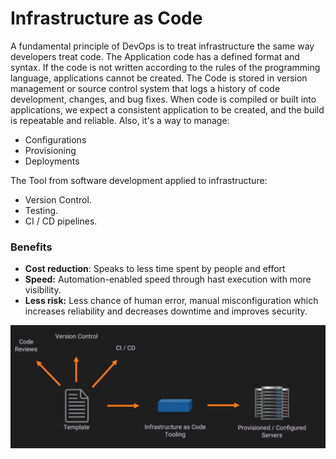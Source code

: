 # Infrastructure as Code

A fundamental principle of DevOps is to treat infrastructure the same way developers treat code. The Application code has a defined format and syntax. If the code is not written according to the rules of the programming language, applications cannot be created. The Code is stored in version management or source control system that logs a history of code development, changes, and bug fixes. When code is compiled or built into applications, we expect a consistent application to be created, and the build is repeatable and reliable. Also, it's a way to manage:

* Configurations
* Provisioning
* Deployments

The Tool from software development applied to infrastructure:

* Version Control.
* Testing.
* CI / CD pipelines.

### Benefits

* **Cost reduction**: Speaks to less time spent by people and effort
* **Speed:** Automation-enabled speed through hast execution with more visibility.
* **Less risk:**  Less chance of human error, manual misconfiguration which increases reliability and decreases downtime and improves security.

![](<../.gitbook/assets/image (7) (1).png>)

